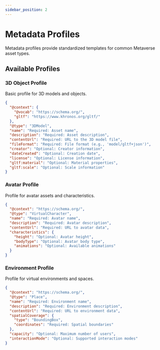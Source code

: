 ```yaml
---
sidebar_position: 2
---
```


# Metadata Profiles

Metadata profiles provide standardized templates for common Metaverse asset types.

## Available Profiles

### 3D Object Profile
Basic profile for 3D models and objects.

```json
{
  "@context": {
    "@vocab": "https://schema.org/",
    "gltf": "https://www.khronos.org/gltf/"
  },
  "@type": "3DModel",
  "name": "Required: Asset name",
  "description": "Required: Asset description",
  "contentUrl": "Required: URL to the 3D model file",
  "fileFormat": "Required: File format (e.g., 'model/gltf+json')",
  "creator": "Optional: Creator information",
  "dateCreated": "Optional: Creation date",
  "license": "Optional: License information",
  "gltf:material": "Optional: Material properties",
  "gltf:scale": "Optional: Scale information"
}
```

### Avatar Profile
Profile for avatar assets and characteristics.

```json
{
  "@context": "https://schema.org/",
  "@type": "VirtualCharacter",
  "name": "Required: Avatar name",
  "description": "Required: Avatar description",
  "contentUrl": "Required: URL to avatar data",
  "characteristics": {
    "height": "Optional: Avatar height",
    "bodyType": "Optional: Avatar body type",
    "animations": "Optional: Available animations"
  }
}
```

### Environment Profile
Profile for virtual environments and spaces.

```json
{
  "@context": "https://schema.org/",
  "@type": "Place",
  "name": "Required: Environment name",
  "description": "Required: Environment description",
  "contentUrl": "Required: URL to environment data",
  "spatialCoverage": {
    "type": "BoundingBox",
    "coordinates": "Required: Spatial boundaries"
  },
  "capacity": "Optional: Maximum number of users",
  "interactionMode": "Optional: Supported interaction modes"
}
